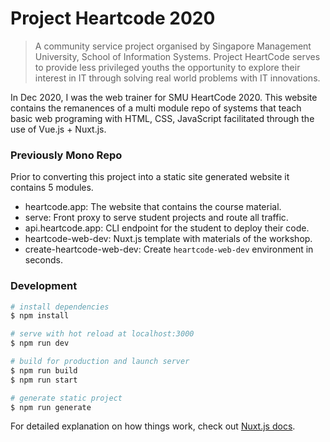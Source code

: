 # Project Heartcode 2020

> A community service project organised by Singapore Management University, School of
> Information Systems. Project HeartCode serves to provide less privileged youths the
> opportunity to explore their interest in IT through solving real world problems with IT
> innovations.

In Dec 2020, I was the web trainer for SMU HeartCode 2020. This website contains the
remanences of a multi module repo of systems that teach basic web programing with HTML,
CSS, JavaScript facilitated through the use of Vue.js + Nuxt.js.

### Previously Mono Repo

Prior to converting this project into a static site generated website it contains 5
modules.

- heartcode.app: The website that contains the course material.
- serve: Front proxy to serve student projects and route all traffic.
- api.heartcode.app: CLI endpoint for the student to deploy their code.
- heartcode-web-dev: Nuxt.js template with materials of the workshop.
- create-heartcode-web-dev: Create `heartcode-web-dev` environment in seconds.

### Development

```bash
# install dependencies
$ npm install

# serve with hot reload at localhost:3000
$ npm run dev

# build for production and launch server
$ npm run build
$ npm run start

# generate static project
$ npm run generate
```

For detailed explanation on how things work, check out [Nuxt.js docs](https://nuxtjs.org).

